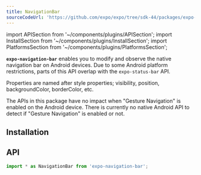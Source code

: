 ```yaml
---
title: NavigationBar
sourceCodeUrl: 'https://github.com/expo/expo/tree/sdk-44/packages/expo-navigation-bar'
---
```


import APISection from '~/components/plugins/APISection';
import InstallSection from '~/components/plugins/InstallSection';
import PlatformsSection from '~/components/plugins/PlatformsSection';

**`expo-navigation-bar`** enables you to modify and observe the native navigation bar on Android devices. Due to some Android platform restrictions, parts of this API overlap with the `expo-status-bar` API.

Properties are named after style properties; visibility, position, backgroundColor, borderColor, etc.

The APIs in this package have no impact when "Gesture Navigation" is enabled on the Android device. There is currently no native Android API to detect if "Gesture Navigation" is enabled or not.

<PlatformsSection android emulator />

## Installation

<InstallSection packageName="expo-navigation-bar" />

## API

```js
import * as NavigationBar from 'expo-navigation-bar';
```

<APISection packageName="expo-navigation-bar" apiName="NavigationBar" />
